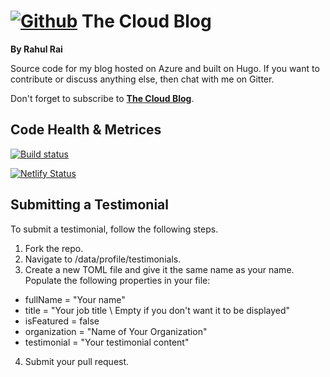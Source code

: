 # [![Github](https://github.frapsoft.com/social/github.png)](https://github.com/rahulrai-in/) The Cloud Blog 
**By Rahul Rai**

Source code for my blog hosted on Azure and built on Hugo. If you want to contribute or discuss anything else, then chat with me on Gitter.

Don't forget to subscribe to **[The Cloud Blog](https://thecloudblog.net)**.
## Code Health & Metrices
[![Build status](https://dev.azure.com/thecloudblog/thecloudblog/_apis/build/status/The%20Cloud%20Blog%20-%20Daily)](https://dev.azure.com/thecloudblog/thecloudblog/_build/latest?definitionId=3)

[![Netlify Status](https://api.netlify.com/api/v1/badges/797b3b75-80e0-41f2-a128-5bf69e00e94c/deploy-status)](https://app.netlify.com/sites/thecloudblog/deploys)

## Submitting a Testimonial
To submit a testimonial, follow the following steps.

1. Fork the repo.
2. Navigate to /data/profile/testimonials.
3. Create a new TOML file and give it the same name as your name. Populate the following properties in your file:
  * fullName = "Your name"
  * title = "Your job title \ Empty if you don't want it to be displayed" 
  * isFeatured = false
  * organization = "Name of Your Organization"
  * testimonial = "Your testimonial content"
4. Submit your pull request.
